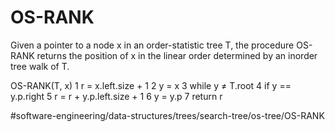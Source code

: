 # OS-RANK
Given a pointer to a node x in an order-statistic tree T, the procedure OS-RANK returns the position of x in the linear order determined by an inorder tree walk of T.


OS-RANK(T, x) 
1 r = x.left.size + 1 
2 y = x 
3 while y ≠ T.root 
4    if y == y.p.right 
5        r = r + y.p.left.size + 1 
6    y = y.p 
7 return r
	

#software-engineering/data-structures/trees/search-tree/os-tree/OS-RANK
